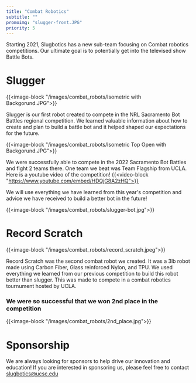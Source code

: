 ```yaml
---
title: "Combat Robotics"
subtitle: ""
promoimg: "slugger-front.JPG"
priority: 5
---
```


Starting 2021, Slugbotics has a new sub-team focusing on Combat robotics competitions. 
Our ultimate goal is to potentially get into the televised show Battle Bots.

# Slugger

{{<image-block "/images/combat_robots/Isometric with Backgorund.JPG">}}

Slugger is our first robot created to compete in the NRL Sacramento Bot Battles 
regional competition. We learned valuable information about how to create and plan to
build a battle bot and it helped shaped our expectations for the future.

{{<image-block "/images/combat_robots/Isometric Top Open with Backgorund.JPG">}}

We were successfully able to compete in the 2022 Sacramento Bot Battles and fight 2 teams there. One team we beat was Team Flagship from UCLA.
Here is a youtube video of the competition!
{{<video-block "https://www.youtube.com/embed/HDQjG8A2zHQ">}}

We will use everything we have learned from this year's competition and advice we have received to build a better bot in the future!

{{<image-block "/images/combat_robots/slugger-bot.jpg">}}

# Record Scratch

{{<image-block "/images/combat_robots/record_scratch.jpeg">}}

Record Scratch was the second combat robot we created. It was a 3lb robot made using Carbon Fiber, Glass reinforced Nylon, and TPU.
We used everything we learned from our previous competition to build this robot better than slugger. This was made to compete in a combat robotics tournument hosted by UCLA.

### We were so successful that we won 2nd place in the competition

{{<image-block "/images/combat_robots/2nd_place.jpg">}}

# Sponsorship

We are always looking for sponsors to help drive our innovation and education! If you are interested in
sponsoring us, please feel free to contact slugbotics@ucsc.edu